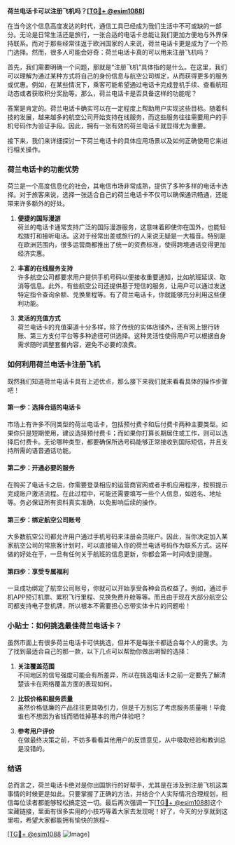 **荷兰电话卡可以注册飞机吗？[[TG💪+ @esim1088](https://t.me/s/esim1088)]**

在当今这个信息高度发达的时代，通信工具已经成为我们生活中不可或缺的一部分。无论是日常生活还是旅行，一张合适的电话卡总能让我们更加方便地与外界保持联系。而对于那些经常往返于欧洲国家的人来说，荷兰电话卡更是成为了一个热门选择。然而，很多人可能会好奇：荷兰电话卡真的可以用来注册飞机吗？

首先，我们需要明确一个问题，那就是“注册飞机”具体指的是什么。在这里，我们可以理解为通过某种方式将自己的身份信息与航空公司绑定，从而获得更多的服务或优惠。例如，在某些情况下，乘客可能希望通过电话卡完成登机手续、查看航班动态或者获取积分奖励等。那么，荷兰电话卡是否具备这样的功能呢？

答案是肯定的。荷兰电话卡确实可以在一定程度上帮助用户实现这些目标。随着科技的发展，越来越多的航空公司开始支持在线服务，而这些服务往往需要用户的手机号码作为验证手段。因此，拥有一张有效的荷兰电话卡就显得尤为重要。

接下来，我们来详细探讨一下荷兰电话卡的具体应用场景以及如何正确使用它来进行相关操作。

### 荷兰电话卡的功能优势

荷兰是一个高度信息化的社会，其电信市场非常成熟，提供了多种多样的电话卡选择。对于旅客来说，选择一张适合自己的荷兰电话卡不仅可以确保通讯畅通，还能带来许多额外的好处。

1. **便捷的国际漫游**  
   荷兰的电话卡通常支持广泛的国际漫游服务，这意味着即使你在国外，也能轻松拨打和接听电话。这对于经常出差或旅行的人来说无疑是一大福音。特别是在欧洲范围内，很多运营商都推出了统一的资费标准，使得跨境通话变得更加经济实惠。

2. **丰富的在线服务支持**  
   许多航空公司都要求用户提供手机号码以便接收重要通知，比如航班延误、取消等信息。此外，有些航空公司还提供基于短信的服务，让用户可以通过发送特定指令查询余额、兑换里程等。有了荷兰电话卡，你就能够充分利用这些便利功能。

3. **灵活的充值方式**  
   荷兰电话卡的充值渠道十分多样，除了传统的实体店铺外，还有网上银行转账、第三方支付平台等多种途径可供选择。这种灵活性使得用户可以根据自身需求随时调整套餐内容，避免不必要的浪费。

### 如何利用荷兰电话卡注册飞机

既然我们知道荷兰电话卡具有上述优点，那么接下来我们就来看看具体的操作步骤吧！

#### 第一步：选择合适的电话卡
市场上有许多不同类型的荷兰电话卡，包括预付费卡和后付费卡两种主要类型。如果你只是短期使用，建议选择预付费卡；而如果你打算长期居住或工作，则可以选择后付费卡。无论哪种类型，都要确保所选号码能够正常接收到国际短信，并且支持所需的语音通话功能。

#### 第二步：开通必要的服务
在购买了电话卡之后，你需要登录相应的运营商官网或者手机应用程序，按照提示完成账户激活流程。在此过程中，可能还需要填写一些个人信息，如姓名、地址等。务必保证所有资料真实准确，以免影响后续的操作。

#### 第三步：绑定航空公司账号
大多数航空公司都允许用户通过手机号码来注册会员账户。因此，当你决定加入某家航空公司的常旅客计划时，可以直接输入你的荷兰电话号码作为联系方式。这样做的好处在于，一旦有任何关于航班的信息更新，你都会第一时间收到提醒。

#### 第四步：享受专属福利
一旦成功绑定了航空公司账号，你就可以开始享受各种会员权益了。例如，通过手机APP预订机票、累积飞行里程、兑换免费升舱等等。而且由于现在大部分航空公司都支持电子登机牌，所以根本不需要担心忘带实体卡片的问题啦！

### 小贴士：如何挑选最佳荷兰电话卡？

虽然市面上有很多荷兰电话卡可供挑选，但并不是每张卡都适合每个人的需求。为了找到最适合自己的那一款，以下几点可以帮助你做出明智的选择：

1. **关注覆盖范围**  
   不同地区的信号强度可能会有所差异，所以在挑选电话卡之前一定要先了解清楚该卡在网络覆盖方面的表现如何。

2. **比较价格和服务质量**  
   虽然价格低廉的产品往往更具吸引力，但是千万别忘了考虑服务质量哦！毕竟谁也不想因为省钱而牺牲掉基本的用户体验吧？

3. **参考用户评价**  
   在做最终决策之前，不妨多看看其他用户的反馈意见，从中吸取经验和教训总是没错的。

### 结语

总而言之，荷兰电话卡绝对是你出国旅行的好帮手，尤其是在涉及到注册飞机这类事情的时候更是如此。只要掌握了正确的方法，并结合个人实际情况合理规划，相信每位读者都能够轻松搞定这一切。最后再次强调一下[[TG💪+ @esim1088](https://t.me/s/esim1088)]这个宝藏链接，里面有很多实用的小技巧等着大家去发现呢！好了，今天的分享就到这里啦，希望大家都能拥有愉快的旅程~

[[TG💪+ @esim1088](https://t.me/s/esim1088) ![Image](https://i.postimg.cc/4NQfJmqS/Snipaste-2025-05-13-00-14-12.png)]